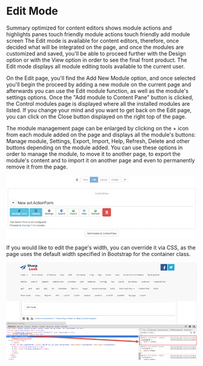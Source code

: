 # Edit Mode

Summary
optimized for content editors
shows module actions and highlights panes
touch friendly module actions
touch friendly add module screen
The Edit mode is available for content editors, therefore, once decided what will be integrated on the page, and once the modules are customized and saved, you'll be able to proceed further with the Design option or with the View option in order to see the final front product. The Edit mode displays all module editing tools available to the current user.

On the Edit page, you'll find the Add New Module option, and once selected you'll begin the proceed by adding a new module on the current page and afterwards you can use the Edit module function, as well as the module's settings options. Once the "Add module to Content Pane" button is clicked, the Control modules page is displayed where all the installed modules are listed. If you change your mind and you want to get back on the Edit page, you can click on the Close button displayed on the right top of the page.

The module management page can be enlarged by clicking on the + icon from each module added on the page and displays all the module's buttons: Manage module, Settings, Export, Import, Help, Refresh, Delete and other buttons depending on the module added. You can use these options in order to manage the module, to move it to another page, to export the module's content and to import it on another page and even to permanently remove it from the page.

![](module.management.png)

If you would like to edit the page's width, you can override it via CSS, as the page uses the default width specified in Bootstrap for the container class.

![](width.png)